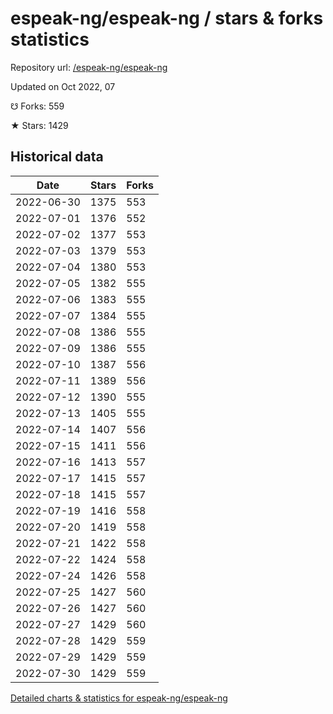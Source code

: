 # espeak-ng/espeak-ng / stars & forks statistics

Repository url: [/espeak-ng/espeak-ng](https://github.com/espeak-ng/espeak-ng)

Updated on Oct 2022, 07

☋ Forks: 559

★ Stars: 1429

## Historical data
| Date | Stars | Forks |
|------|-------|-------|
| 2022-06-30 | 1375 | 553 | 
| 2022-07-01 | 1376 | 552 | 
| 2022-07-02 | 1377 | 553 | 
| 2022-07-03 | 1379 | 553 | 
| 2022-07-04 | 1380 | 553 | 
| 2022-07-05 | 1382 | 555 | 
| 2022-07-06 | 1383 | 555 | 
| 2022-07-07 | 1384 | 555 | 
| 2022-07-08 | 1386 | 555 | 
| 2022-07-09 | 1386 | 555 | 
| 2022-07-10 | 1387 | 556 | 
| 2022-07-11 | 1389 | 556 | 
| 2022-07-12 | 1390 | 555 | 
| 2022-07-13 | 1405 | 555 | 
| 2022-07-14 | 1407 | 556 | 
| 2022-07-15 | 1411 | 556 | 
| 2022-07-16 | 1413 | 557 | 
| 2022-07-17 | 1415 | 557 | 
| 2022-07-18 | 1415 | 557 | 
| 2022-07-19 | 1416 | 558 | 
| 2022-07-20 | 1419 | 558 | 
| 2022-07-21 | 1422 | 558 | 
| 2022-07-22 | 1424 | 558 | 
| 2022-07-24 | 1426 | 558 | 
| 2022-07-25 | 1427 | 560 | 
| 2022-07-26 | 1427 | 560 | 
| 2022-07-27 | 1429 | 560 | 
| 2022-07-28 | 1429 | 559 | 
| 2022-07-29 | 1429 | 559 | 
| 2022-07-30 | 1429 | 559 | 


[Detailed charts & statistics for espeak-ng/espeak-ng](https://reviewgithub.com/rep/espeak-ng/espeak-ng)
